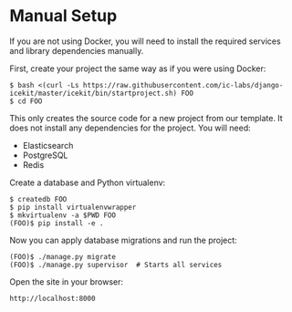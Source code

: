 # Manual Setup

If you are not using Docker, you will need to install the required services and
library dependencies manually.

First, create your project the same way as if you were using Docker:

    $ bash <(curl -Ls https://raw.githubusercontent.com/ic-labs/django-icekit/master/icekit/bin/startproject.sh) FOO
    $ cd FOO

This only creates the source code for a new project from our template. It does
not install any dependencies for the project. You will need:

  * Elasticsearch
  * PostgreSQL
  * Redis

Create a database and Python virtualenv:

    $ createdb FOO
    $ pip install virtualenvwrapper
    $ mkvirtualenv -a $PWD FOO
    (FOO)$ pip install -e .

Now you can apply database migrations and run the project:

    (FOO)$ ./manage.py migrate
    (FOO)$ ./manage.py supervisor  # Starts all services

Open the site in your browser:

    http://localhost:8000
